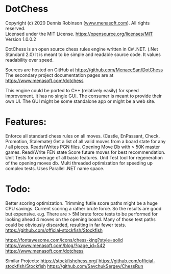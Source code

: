 # DotChess
Copyright (c) 2020 Dennis Robinson (www.menasoft.com). All rights reserved.  
Licensed under the MIT License. https://opensource.org/licenses/MIT
Version 1.0.0.2

DotChess is an open source chess rules engine written in C# .NET. (.Net Standard 2.0)
It is meant to be simple and readable source code. It values readability over speed.

Sources are hosted on GitHub at https://github.com/MenaceSan/DotChess
The secondary project documentation pages are at https://www.menasoft.com/dotchess

This engine could be ported to C++ (relatively easily) for speed improvement. 
It has no single GUI. 
The consumer is meant to provide their own UI. The GUI might be some standalone app or might be a web site.

# Features:

Enforce all standard chess rules on all moves. (Castle, EnPassant, Check, Promotion, Stalemate)
Get a list of all valid moves from a board state for any / all pieces.
Reads/Writes PGN files.
Opening Move Db with > 50K master games.
Read/Write FEN state
Score future moves for best recommendation.
Unit Tests for coverage of all basic features. 
Unit Test tool for regeneration of the opening moves db.
Multi threaded optimization for speeding up complex tests. Uses Parallel .NET name space.

# Todo:

Better scoring optimization. Trimming futile score paths might be a huge CPU savings. Current scoring a rather brute force. So the results are good but expensive.
e.g. There are > 5M brute force tests to be performed for looking ahead 4 moves on the opening board. Many of those test paths could be obviously discarded, resulting in far fewer tests.
https://github.com/official-stockfish/Stockfish

https://fontawesome.com/icons/chess-king?style=solid
https://www.menasoft.com/blog/?page_id=542
https://www.menasoft.com/dotchess

Similar Projects:
https://stockfishchess.org/
https://github.com/official-stockfish/Stockfish
https://github.com/SavchukSergey/ChessRun